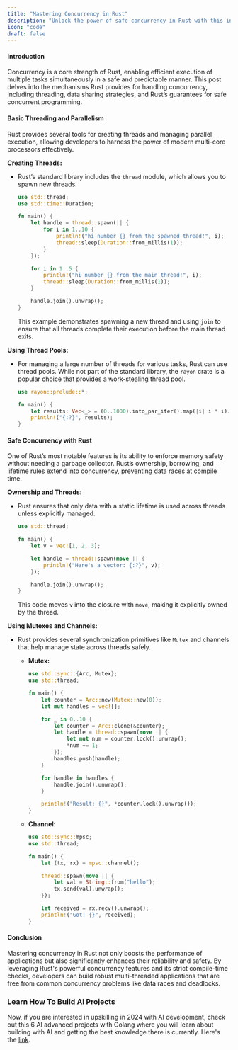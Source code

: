 ```yaml
---
title: "Mastering Concurrency in Rust"
description: "Unlock the power of safe concurrency in Rust with this in-depth exploration of threading, parallelism, and Rust's ownership-based approach to concurrency safety. This detailed guide provides technical insights, practical coding examples, and best practices to effectively utilize concurrency in Rust applications."
icon: "code"
draft: false
---
```


#### Introduction

Concurrency is a core strength of Rust, enabling efficient execution of multiple tasks simultaneously in a safe and predictable manner. This post delves into the mechanisms Rust provides for handling concurrency, including threading, data sharing strategies, and Rust’s guarantees for safe concurrent programming.

#### Basic Threading and Parallelism

Rust provides several tools for creating threads and managing parallel execution, allowing developers to harness the power of modern multi-core processors effectively.

**Creating Threads:**

- Rust’s standard library includes the `thread` module, which allows you to spawn new threads.

  ```rust
  use std::thread;
  use std::time::Duration;

  fn main() {
      let handle = thread::spawn(|| {
          for i in 1..10 {
              println!("hi number {} from the spawned thread!", i);
              thread::sleep(Duration::from_millis(1));
          }
      });

      for i in 1..5 {
          println!("hi number {} from the main thread!", i);
          thread::sleep(Duration::from_millis(1));
      }

      handle.join().unwrap();
  }
  ```

  This example demonstrates spawning a new thread and using `join` to ensure that all threads complete their execution before the main thread exits.

**Using Thread Pools:**

- For managing a large number of threads for various tasks, Rust can use thread pools. While not part of the standard library, the `rayon` crate is a popular choice that provides a work-stealing thread pool.

  ```rust
  use rayon::prelude::*;

  fn main() {
      let results: Vec<_> = (0..1000).into_par_iter().map(|i| i * i).collect();
      println!("{:?}", results);
  }
  ```

#### Safe Concurrency with Rust

One of Rust’s most notable features is its ability to enforce memory safety without needing a garbage collector. Rust’s ownership, borrowing, and lifetime rules extend into concurrency, preventing data races at compile time.

**Ownership and Threads:**

- Rust ensures that only data with a static lifetime is used across threads unless explicitly managed.

  ```rust
  use std::thread;

  fn main() {
      let v = vec![1, 2, 3];

      let handle = thread::spawn(move || {
          println!("Here's a vector: {:?}", v);
      });

      handle.join().unwrap();
  }
  ```

  This code moves `v` into the closure with `move`, making it explicitly owned by the thread.

**Using Mutexes and Channels:**

- Rust provides several synchronization primitives like `Mutex` and channels that help manage state across threads safely.

  - **Mutex:**

    ```rust
    use std::sync::{Arc, Mutex};
    use std::thread;

    fn main() {
        let counter = Arc::new(Mutex::new(0));
        let mut handles = vec![];

        for _ in 0..10 {
            let counter = Arc::clone(&counter);
            let handle = thread::spawn(move || {
                let mut num = counter.lock().unwrap();
                *num += 1;
            });
            handles.push(handle);
        }

        for handle in handles {
            handle.join().unwrap();
        }

        println!("Result: {}", *counter.lock().unwrap());
    }
    ```

  - **Channel:**

    ```rust
    use std::sync::mpsc;
    use std::thread;

    fn main() {
        let (tx, rx) = mpsc::channel();

        thread::spawn(move || {
            let val = String::from("hello");
            tx.send(val).unwrap();
        });

        let received = rx.recv().unwrap();
        println!("Got: {}", received);
    }
    ```

#### Conclusion

Mastering concurrency in Rust not only boosts the performance of applications but also significantly enhances their reliability and safety. By leveraging Rust's powerful concurrency features and its strict compile-time checks, developers can build robust multi-threaded applications that are free from common concurrency problems like data races and deadlocks.

### Learn How To Build AI Projects

Now, if you are interested in upskilling in 2024 with AI development, check out this 6 AI advanced projects with Golang where you will learn about building with AI and getting the best knowledge there is currently. Here's the [link](https://akhilsharmatech.gumroad.com/l/zgxqq).
